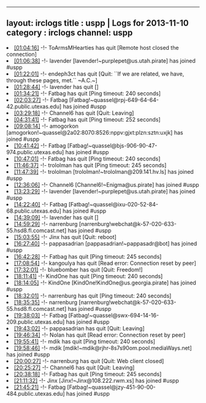 
---
layout: irclogs
title : uspp | Logs for 2013-11-10
category : irclogs
channel: uspp
---
<li class="logitem"><a href="#01:04:16" name="01:04:16" class="time">[01:04:16]</a> -!- <span class="quit">ToArmsMHearties</span> has quit [Remote host closed the connection] </li>
<li class="logitem"><a href="#01:06:38" name="01:06:38" class="time">[01:06:38]</a> -!- <span class="join">lavender</span> [lavender!~purplepet@us.utah.pirate] has joined #uspp </li>
<li class="logitem"><a href="#01:22:01" name="01:22:01" class="time">[01:22:01]</a> -!- <span class="quit">endeph3ct</span> has quit [Quit: ``If we are related, we have, through these pages, met.`` ~A.C.~] </li>
<li class="logitem"><a href="#01:28:44" name="01:28:44" class="time">[01:28:44]</a> -!- <span class="quit">lavender</span> has quit [] </li>
<li class="logitem"><a href="#01:34:21" name="01:34:21" class="time">[01:34:21]</a> -!- <span class="quit">Fatbag</span> has quit [Ping timeout: 240 seconds] </li>
<li class="logitem"><a href="#02:03:27" name="02:03:27" class="time">[02:03:27]</a> -!- <span class="join">Fatbag</span> [Fatbag!~quassel@rpj-649-64-64-42.public.utexas.edu] has joined #uspp </li>
<li class="logitem"><a href="#03:29:18" name="03:29:18" class="time">[03:29:18]</a> -!- <span class="quit">Channel6</span> has quit [Quit: Leaving] </li>
<li class="logitem"><a href="#04:31:41" name="04:31:41" class="time">[04:31:41]</a> -!- <span class="quit">Fatbag</span> has quit [Ping timeout: 252 seconds] </li>
<li class="logitem"><a href="#09:08:14" name="09:08:14" class="time">[09:08:14]</a> -!- <span class="join">amogorkon</span> [amogorkon!~quassel@2a02:8070:8526:nppv:gjxt:plzn:sztn:uxjk] has joined #uspp </li>
<li class="logitem"><a href="#10:41:42" name="10:41:42" class="time">[10:41:42]</a> -!- <span class="join">Fatbag</span> [Fatbag!~quassel@bjs-906-90-47-974.public.utexas.edu] has joined #uspp </li>
<li class="logitem"><a href="#10:47:01" name="10:47:01" class="time">[10:47:01]</a> -!- <span class="quit">Fatbag</span> has quit [Ping timeout: 240 seconds] </li>
<li class="logitem"><a href="#11:46:37" name="11:46:37" class="time">[11:46:37]</a> -!- <span class="quit">trololman</span> has quit [Ping timeout: 245 seconds] </li>
<li class="logitem"><a href="#11:47:39" name="11:47:39" class="time">[11:47:39]</a> -!- <span class="join">trololman</span> [trololman!~trololman@209.141.hv.ls] has joined #uspp </li>
<li class="logitem"><a href="#12:36:06" name="12:36:06" class="time">[12:36:06]</a> -!- <span class="join">Channel6</span> [Channel6!~Enigma@us.pirate] has joined #uspp </li>
<li class="logitem"><a href="#13:23:29" name="13:23:29" class="time">[13:23:29]</a> -!- <span class="join">lavender</span> [lavender!~purplepet@us.utah.pirate] has joined #uspp </li>
<li class="logitem"><a href="#14:22:40" name="14:22:40" class="time">[14:22:40]</a> -!- <span class="join">Fatbag</span> [Fatbag!~quassel@ixu-020-52-84-68.public.utexas.edu] has joined #uspp </li>
<li class="logitem"><a href="#14:39:09" name="14:39:09" class="time">[14:39:09]</a> -!- <span class="quit">lavender</span> has quit [] </li>
<li class="logitem"><a href="#14:59:29" name="14:59:29" class="time">[14:59:29]</a> -!- <span class="join">narrenburg</span> [narrenburg!webchat@k-57-020-633-55.hsd8.fl.comcast.net] has joined #uspp </li>
<li class="logitem"><a href="#15:03:55" name="15:03:55" class="time">[15:03:55]</a> -!- <span class="quit">Jinx</span> has quit [Quit: reboot] </li>
<li class="logitem"><a href="#16:27:40" name="16:27:40" class="time">[16:27:40]</a> -!- <span class="join">pappasadrian</span> [pappasadrian!~pappasadr@bot] has joined #uspp </li>
<li class="logitem"><a href="#16:42:28" name="16:42:28" class="time">[16:42:28]</a> -!- <span class="quit">Fatbag</span> has quit [Ping timeout: 245 seconds] </li>
<li class="logitem"><a href="#17:08:54" name="17:08:54" class="time">[17:08:54]</a> -!- <span class="quit">kangoulya</span> has quit [Read error: Connection reset by peer] </li>
<li class="logitem"><a href="#17:32:01" name="17:32:01" class="time">[17:32:01]</a> -!- <span class="quit">bluebomber</span> has quit [Quit: Freedom!] </li>
<li class="logitem"><a href="#18:11:41" name="18:11:41" class="time">[18:11:41]</a> -!- <span class="quit">KindOne</span> has quit [Ping timeout: 240 seconds] </li>
<li class="logitem"><a href="#18:14:05" name="18:14:05" class="time">[18:14:05]</a> -!- <span class="join">KindOne</span> [KindOne!KindOne@us.georgia.pirate] has joined #uspp </li>
<li class="logitem"><a href="#18:32:01" name="18:32:01" class="time">[18:32:01]</a> -!- <span class="quit">narrenburg</span> has quit [Ping timeout: 240 seconds] </li>
<li class="logitem"><a href="#18:35:35" name="18:35:35" class="time">[18:35:35]</a> -!- <span class="join">narrenburg</span> [narrenburg!webchat@k-57-020-633-55.hsd8.fl.comcast.net] has joined #uspp </li>
<li class="logitem"><a href="#19:38:03" name="19:38:03" class="time">[19:38:03]</a> -!- <span class="join">Fatbag</span> [Fatbag!~quassel@swx-694-14-16-209.public.utexas.edu] has joined #uspp </li>
<li class="logitem"><a href="#19:43:02" name="19:43:02" class="time">[19:43:02]</a> -!- <span class="quit">pappasadrian</span> has quit [Quit: Leaving] </li>
<li class="logitem"><a href="#19:46:34" name="19:46:34" class="time">[19:46:34]</a> -!- <span class="quit">Nolan</span> has quit [Read error: Connection reset by peer] </li>
<li class="logitem"><a href="#19:55:41" name="19:55:41" class="time">[19:55:41]</a> -!- <span class="quit">mdik</span> has quit [Ping timeout: 240 seconds] </li>
<li class="logitem"><a href="#19:58:46" name="19:58:46" class="time">[19:58:46]</a> -!- <span class="join">mdik</span> [mdik!~mdik@rjhr-8s7s90om.pool.mediaWays.net] has joined #uspp </li>
<li class="logitem"><a href="#20:00:27" name="20:00:27" class="time">[20:00:27]</a> -!- <span class="quit">narrenburg</span> has quit [Quit: Web client closed] </li>
<li class="logitem"><a href="#20:25:27" name="20:25:27" class="time">[20:25:27]</a> -!- <span class="quit">Channel6</span> has quit [Quit: Leaving] </li>
<li class="logitem"><a href="#20:38:18" name="20:38:18" class="time">[20:38:18]</a> -!- <span class="quit">Fatbag</span> has quit [Ping timeout: 245 seconds] </li>
<li class="logitem"><a href="#21:11:32" name="21:11:32" class="time">[21:11:32]</a> -!- <span class="join">Jinx</span> [Jinx!~Jinx@108.222.rwm.xs] has joined #uspp </li>
<li class="logitem"><a href="#21:45:21" name="21:45:21" class="time">[21:45:21]</a> -!- <span class="join">Fatbag</span> [Fatbag!~quassel@jzy-451-90-00-484.public.utexas.edu] has joined #uspp </li>


